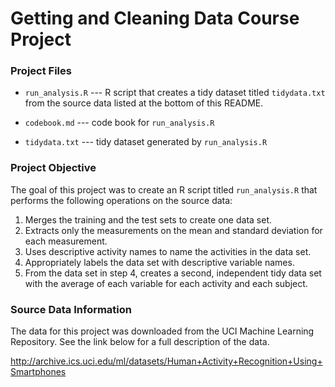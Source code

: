# Getting and Cleaning Data Course Project 


### Project Files

* `run_analysis.R`  ---  R script that creates a tidy dataset titled `tidydata.txt` from the source data listed at the bottom of this README.

* `codebook.md`  ---  code book for `run_analysis.R`

* `tidydata.txt`  ---  tidy dataset generated by `run_analysis.R`

### Project Objective

The goal of this project was to create an R script titled `run_analysis.R` that performs the following operations on the source data:

1. Merges the training and the test sets to create one data set.
2. Extracts only the measurements on the mean and standard deviation for each measurement. 
3. Uses descriptive activity names to name the activities in the data set.
4. Appropriately labels the data set with descriptive variable names. 
5. From the data set in step 4, creates a second, independent tidy data set with the average of each variable for each activity and each subject.

### Source Data Information

The data for this project was downloaded from the UCI Machine Learning Repository. See the link below for a full description of the data.

http://archive.ics.uci.edu/ml/datasets/Human+Activity+Recognition+Using+Smartphones


